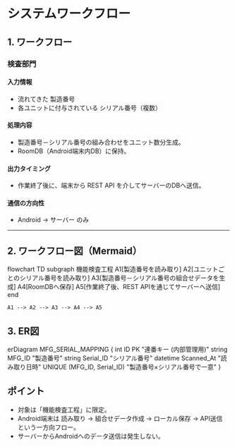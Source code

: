 # システムワークフロー

## 1. ワークフロー

### 検査部門

#### 入力情報

- 流れてきた 製造番号
- 各ユニットに付与されている シリアル番号（複数）

#### 処理内容

- 製造番号－シリアル番号の組み合わせをユニット数分生成。
- RoomDB（Android端末内DB）に保持。

#### 出力タイミング

- 作業終了後に、端末から REST API を介してサーバーのDBへ送信。

#### 通信の方向性

- Android → サーバー のみ

---

## 2. ワークフロー図（Mermaid）

flowchart TD
    subgraph 機能検査工程
        A1[製造番号を読み取り]
        A2[ユニットごとのシリアル番号を読み取り]
        A3[製造番号－シリアル番号の組合せデータを生成]
        A4[RoomDBへ保存]
        A5[作業終了後、REST APIを通じてサーバーへ送信]
    end

    A1 --> A2 --> A3 --> A4 --> A5

## 3. ER図

erDiagram
    MFG_SERIAL_MAPPING {
        int    ID PK "連番キー (内部管理用)"
        string MFG_ID "製造番号"
        string Serial_ID "シリアル番号"
        datetime Scanned_At "読み取り日時"
        UNIQUE (MFG_ID, Serial_ID) "製造番号×シリアル番号で一意"
    }

## ポイント
- 対象は「機能検査工程」に限定。
- Android端末は 読み取り → 組合せデータ作成 → ローカル保存 → API送信 という一方向フロー。
- サーバーからAndroidへのデータ送信は発生しない。



